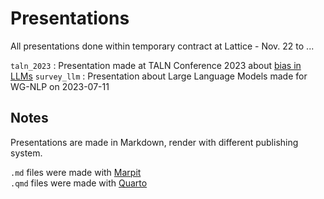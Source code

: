 # Presentations
All presentations done within temporary contract at Lattice - Nov. 22 to ...

`taln_2023` : Presentation made at TALN Conference 2023 about [bias in LLMs](https://coria-taln-2023.sciencesconf.org/480736/document)
`survey_llm` : Presentation about Large Language Models made for WG-NLP on 2023-07-11  

## Notes

Presentations are made in Markdown, render with different publishing system.

`.md` files were made with [Marpit](https://marpit.marp.app/)  
`.qmd` files were made with [Quarto](https://quarto.org/)
